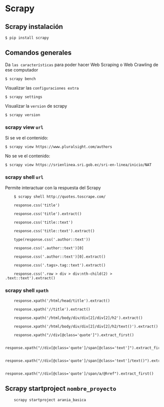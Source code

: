 # Scrapy

## Scrapy instalación

    $ pip install scrapy

## Comandos generales

Da `las características` para poder hacer Web Scraping o Web Crawling de ese computador

    $ scrapy bench

Visualizar las `configuraciones extra`

    $ scrapy settings

Visualizar la `version` de scrapy

    $ scrapy version

### scrapy view `url`

Si se ve el contenido:

    $ scrapy view https://www.pluralsight.com/authors

No se ve el contenido:

    $ scrapy view https://srienlinea.sri.gob.ec/sri-en-linea/inicio/NAT

### scrapy shell `url`
Permite interactuar con la respuesta del Scrapy
```
    $ scrapy shell http://quotes.toscrape.com/
```
```
    response.css('title')
```
```
    response.css('title').extract()
```
```
    response.css('title::text')
```
```
    response.css('title::text').extract()
```
```
    type(response.css('.author::text'))
```
```
    response.css('.author::text')[0]
```
```
    response.css('.author::text')[0].extract()
```  
```
    response.css('.tags>.tag::text').extract()
```
```
    response.css('.row > div > div:nth-child(2) > .text::text').extract()
```
### scrapy shell `xpath`
```
    response.xpath('/html/head/title').extract()
```
```
    response.xpath('//title').extract()
```
```
    response.xpath('/html/body/div/div[2]/div[2]/h2').extract()
```
```
    response.xpath('/html/body/div/div[2]/div[2]/h2/text()').extract()
```
```
    response.xpath("//div[@class='quote']").extract_first()
```
```
    response.xpath("//div[@class='quote']/span[@class='text']").extract_first()
```
```
    response.xpath("//div[@class='quote']/span[@class='text']/text()").extract_first()
```
```
    response.xpath("//div[@class='quote']/span/a/@href").extract_first()
```

## Scrapy startproject `nombre_proyecto`
```
    scrapy startproject arania_basica
```
